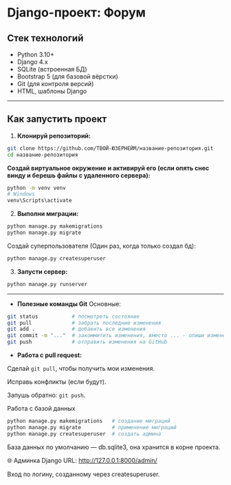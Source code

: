 # Django-проект: Форум

## Стек технологий

- Python 3.10+
- Django 4.x
- SQLite (встроенная БД)
- Bootstrap 5 (для базовой вёрстки)
- Git (для контроля версий)
- HTML, шаблоны Django

---

## Как запустить проект

1. **Клонируй репозиторий:**

```bash
git clone https://github.com/ТВОЙ-ЮЗЕРНЕЙМ/название-репозитория.git
cd название-репозитория
```

**Создай виртуальное окружение и активируй его (если опять снес винду и берешь файлы с удаленного сервера):**
``` bash
python -m venv venv
# Windows
venv\Scripts\activate
```

2. **Выполни миграции:**

``` bash
python manage.py makemigrations
python manage.py migrate
```

Создай суперпользователя (Один раз, когда только создал бд):
``` bash
python manage.py createsuperuser
```

3. **Запусти сервер:**
``` bash
python manage.py runserver
```

--- 

 - **Полезные команды Git**
Основные:
``` bash
git status           # посмотреть состояние
git pull             # забрать последние изменения
git add .            # добавить все изменения
git commit -m "..."  # закоммитить изменения, вместо ... - опиши изменения которые сделал
git push             # отправить изменения на GitHub
``` 

 -  **Работа с pull request:** 

Сделай `git pull`, чтобы получить мои изменения.

Исправь конфликты (если будут).

Запушь обратно: `git push`.

 Работа с базой данных
```bash
python manage.py makemigrations   # создание миграций
python manage.py migrate          # применение миграций
python manage.py createsuperuser  # создать админа
```

База данных по умолчанию — db.sqlite3, она хранится в корне проекта.

🌐 Админка Django
URL: http://127.0.0.1:8000/admin/

Вход по логину, созданному через createsuperuser.